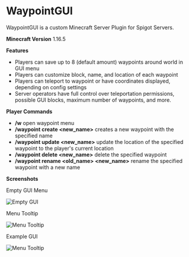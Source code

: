 # WaypointGUI
WaypointGUI is a custom Minecraft Server Plugin for Spigot Servers.

**Minecraft Version**
1.16.5

**Features**
  - Players can save up to 8 (default amount) waypoints around world in GUI menu
  - Players can customize block, name, and location of each waypoint
  - Players can teleport to waypoint or have coordinates displayed, depending on config settings
  - Server operators have full control over teleportation permissions, possible GUI blocks, maximum number of waypoints, and more.

**Player Commands**
  - **/w** open waypoint menu
  - **/waypoint create <new_name>** creates a new waypoint with the specified name
  - **/waypoint update <new_name>** update the location of the specified waypoint to the player's current location
  - **/waypoint delete <new_name>** delete the specified waypoint
  - **/waypoint rename <old_name> <new_name>** rename the specified waypoint with a new name

**Screenshots**

Empty GUI Menu

<img src="https://user-images.githubusercontent.com/77713266/166866342-48b40fd2-a21c-4dee-bd7a-2e173bbf1634.png" alt="Empty GUI" title="Empty GUI">

Menu Tooltip

<img src="https://user-images.githubusercontent.com/77713266/166866363-6d6889b5-f61b-4e5c-9727-8b0493a44ae3.png" alt="Menu Tooltip" title="Menu Tooltip">

Example GUI

<img src="https://user-images.githubusercontent.com/77713266/166866365-7518befc-3383-4bc5-9c4e-216a589a1826.png" alt="Menu Tooltip" title="Menu Tooltip">
